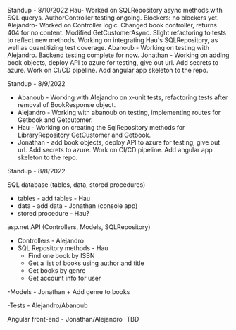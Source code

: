 Standup - 8/10/2022
Hau- Worked on SQLRepository async methods with SQL querys. AuthorController testing ongoing. Blockers: no blockers yet.
Alejandro- Worked on Controller logic. Changed book controller, returns 404 for no content. Modified GetCustomerAsync. Slight refactoring to tests to reflect new methods. Working on integrating Hau's SQLRepository, as well as quantitizing test coverage. 
Abanoub - Working on testing with Alejandro. Backend testing complete for now. 
Jonathan - Working on adding book objects, deploy API to azure for testing, give out url. Add secrets to azure. Work on CI/CD pipeline. Add angular app skeleton to the repo. 

Standup - 8/9/2022

- Abanoub - Working with Alejandro on x-unit tests, refactoring tests after removal of BookResponse object.
- Alejandro - Working with abanoub on testing, implementing routes for Getbook and Getcutomer.
- Hau - Working on creating the SqlRepository methods for LibraryRepository GetCustomer and Getbook.
- Jonathan - add book objects, deploy API to azure for testing, give out url. Add secrets to azure. Work on CI/CD pipeline. Add angular app skeleton to the repo. 



Standup - 8/8/2022

SQL database (tables, data, stored procedures)
- tables - add tables - Hau
- data - add data - Jonathan (console app)
- stored procedure - Hau?

asp.net API  (Controllers, Models, SQLRepository)
- Controllers - Alejandro
- SQL Repository methods - Hau
	+ Find one book by ISBN
	+ Get a list of books using author and title 
	+ Get books by genre
	+ Get account info for user

-Models - Jonathan
	+ Add genre to books

-Tests - Alejandro/Abanoub

Angular front-end - Jonathan/Alejandro
 -TBD
